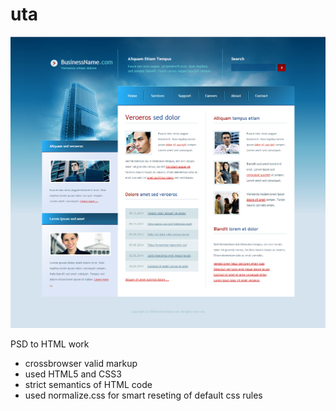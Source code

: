 uta
===
![alt tag](https://github.com/Antarus66/uta/blob/master/result.jpg)

PSD to HTML work

- crossbrowser valid markup
- used HTML5 and CSS3
- strict semantics of HTML code
- used normalize.css for smart reseting of default css rules
